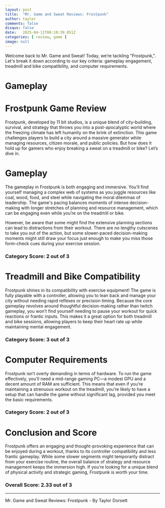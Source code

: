 ```yaml
---
layout: post
title:  "Mr. Game and Sweat Reviews: Frostpunk"
author: taylor
comments: false
disqus: false
date:   2025-04-11T00:10:39.051Z
categories: [ review, game ]
image: null
---
```


Welcome back to Mr. Game and Sweat! Today, we’re tackling "Frostpunk,". Let's break it down according to our key criteria: gameplay engagement, treadmill and bike compatibility, and computer requirements.

# Gameplay

# Frostpunk Game Review

Frostpunk, developed by 11 bit studios, is a unique blend of city-building, survival, and strategy that throws you into a post-apocalyptic world where the freezing climate has left humanity on the brink of extinction. This game challenges players to build a city around a massive generator while managing resources, citizen morale, and public policies. But how does it hold up for gamers who enjoy breaking a sweat on a treadmill or bike? Let’s dive in.

# Gameplay

The gameplay in Frostpunk is both engaging and immersive. You’ll find yourself managing a complex web of systems as you juggle resources like coal, wood, food, and steel while navigating the moral dilemmas of leadership. The game's pacing balances moments of intense decision-making with longer stretches of planning and resource management, which can be engaging even while you’re on the treadmill or bike. 

However, be aware that some might find the extensive planning sections can lead to distractions from their workout. There are no lengthy cutscenes to take you out of the action, but some slower-paced decision-making moments might still draw your focus just enough to make you miss those form-check cues during your exercise session.

### Category Score: 2 out of 3

# Treadmill and Bike Compatibility

Frostpunk shines in its compatibility with exercise equipment! The game is fully playable with a controller, allowing you to lean back and manage your city without needing rapid reflexes or precision timing. Because the core gameplay revolves around thoughtful decision-making rather than twitch gameplay, you won’t find yourself needing to pause your workout for quick reactions or frantic inputs. This makes it a great option for both treadmill and bike sessions, allowing players to keep their heart rate up while maintaining mental engagement.

### Category Score: 3 out of 3

# Computer Requirements

Frostpunk isn’t overly demanding in terms of hardware. To run the game effectively, you’ll need a mid-range gaming PC—a modest GPU and a decent amount of RAM are sufficient. This means that even if you’re maintaining a strenuous workout on the treadmill, you’re likely to have a setup that can handle the game without significant lag, provided you meet the basic requirements.

### Category Score: 2 out of 3

# Conclusion and Score

Frostpunk offers an engaging and thought-provoking experience that can be enjoyed during a workout, thanks to its controller compatibility and less frantic gameplay. While some slower segments might temporarily distract from your exercise routine, the overall balance of strategy and resource management keeps the immersion high. If you’re looking for a unique blend of physical activity and strategic gaming, Frostpunk is worth your time.

### Overall Score: 2.33 out of 3

---

Mr. Game and Sweat Reviews: Frostpunk - By Taylor Dorsett
